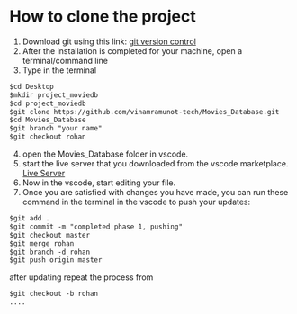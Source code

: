 # How to clone the project
1. Download git using this link: [git version control](https://git-scm.com/downloads)
2. After the installation is completed for your machine, open a terminal/command line
3. Type in the terminal 

```markdown
$cd Desktop
$mkdir project_moviedb
$cd project_moviedb
$git clone https://github.com/vinamramunot-tech/Movies_Database.git
$cd Movies_Database
$git branch "your name"
$git checkout rohan
```

4. open the Movies_Database folder in vscode.
7. start the live server that you downloaded from the vscode marketplace. [Live Server](https://marketplace.visualstudio.com/items?itemName=ritwickdey.LiveServer)
8. Now in the vscode, start editing your file. 
9. Once you are satisfied with changes you have made, you can run these command in the terminal in the vscode to push your updates:

```markdown
$git add .
$git commit -m "completed phase 1, pushing"
$git checkout master
$git merge rohan
$git branch -d rohan
$git push origin master
```
after updating repeat the process from 
```markdown
$git checkout -b rohan
....
```
